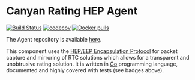 # Canyan Rating HEP Agent

[![Build Status](https://gitlab.com/canyan/rating-agent-hep/badges/master/pipeline.svg)](https://gitlab.com/canyan/rating-agent-hep/pipelines) [![codecov](https://codecov.io/gh/canyanio/rating-agent-hep/branch/master/graph/badge.svg)](https://codecov.io/gh/canyanio/rating-agent-hep) [![Docker pulls](https://img.shields.io/docker/pulls/canyan/rating-agent-hep.svg?maxAge=3600)](https://hub.docker.com/repository/docker/canyan/rating-agent-hep)

The Agent repository is available [here](https://github.com/canyanio/rating-agent-hep).

This component uses the [HEP/EEP Encapsulation Protocol](https://github.com/sipcapture/hep)
for packet capture and mirroring of RTC solutions which allows for a transparent and unobtrusive rating solution. 
It is written in [Go](https://golang.org/) programming language, documented and highly covered with tests (see badges above).
